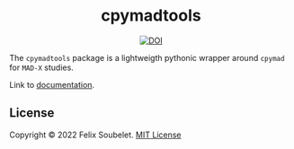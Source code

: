 <h1 align="center">
  <b>cpymadtools</b>
</h1>

<p align="center">
  <!-- General DOI -->
  <a href="https://zenodo.org/badge/latestdoi/564782468">
    <img alt="DOI" src="https://zenodo.org/badge/564782468.svg">
  </a>
</p>

The `cpymadtools` package is a lightweigth pythonic wrapper around `cpymad` for `MAD-X` studies.


Link to [documentation].

## License

Copyright &copy; 2022 Felix Soubelet. [MIT License](LICENSE)

[documentation]: https://fsoubelet.github.io/cpymadtools/
